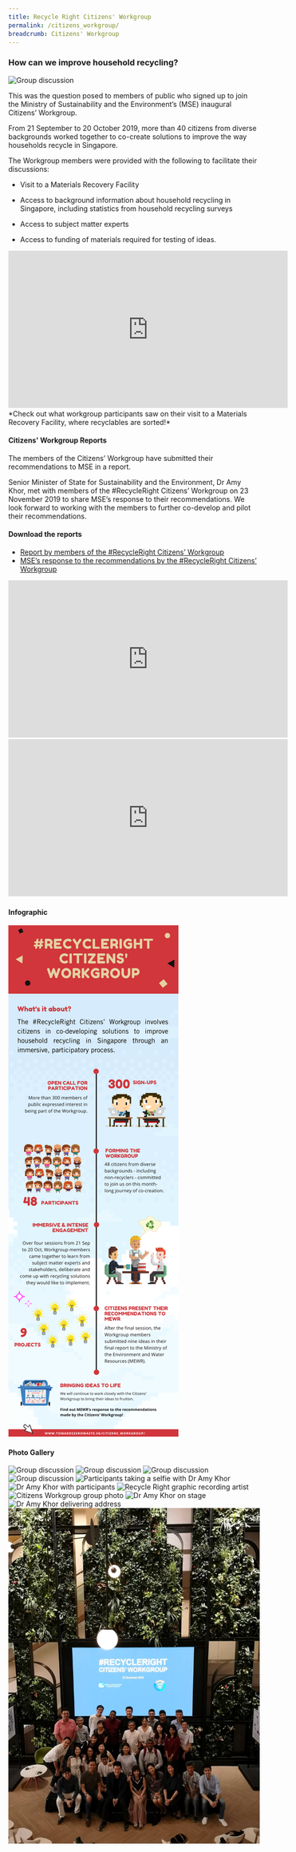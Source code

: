```yaml
---
title: Recycle Right Citizens' Workgroup
permalink: /citizens_workgroup/
breadcrumb: Citizens' Workgroup
---
```

### How can we improve household recycling?

![Group discussion](/images/cw-3.jpg)

This was the question posed to members of public who signed up to join the Ministry of Sustainability and the Environment’s (MSE) inaugural Citizens’ Workgroup.

From 21 September to 20 October 2019, more than 40 citizens from diverse backgrounds worked together to co-create solutions to improve the way households recycle in Singapore.

The Workgroup members were provided with the following to facilitate their discussions:

* Visit to a Materials Recovery Facility

* Access to background information about household recycling in Singapore, including statistics from household recycling surveys

* Access to subject matter experts

* Access to funding of materials required for testing of ideas.

<div class="bp-youtube">
<iframe width="560" height="315" src="https://www.youtube.com/embed/EGE9Jj_moe0" frameborder="0" allow="accelerometer; autoplay; encrypted-media; gyroscope; picture-in-picture" allowfullscreen></iframe>
</div>
*Check out what workgroup participants saw on their visit to a Materials Recovery Facility, where recyclables are sorted!*


#### Citizens' Workgroup Reports

The members of the Citizens’ Workgroup have submitted their recommendations to MSE in a report.

Senior Minister of State for Sustainability and the Environment, Dr Amy Khor, met with members of the #RecycleRight Citizens’ Workgroup on 23 November 2019 to share MSE’s response to their recommendations. We look forward to working with the members to further co-develop and pilot their recommendations. 

#### Download the reports

* [Report by members of the #RecycleRight Citizens’ Workgroup](/images/CW_Report_Participants.pdf)
* [MSE’s response to the recommendations by the #RecycleRight Citizens’ Workgroup](/images/CW_Report_MEWR.pdf)


<div class="bp-youtube">
     <iframe width="560" height="315" src="https://www.youtube.com/embed/RuwLkzp_Frs" frameborder="0" allow="accelerometer; autoplay; encrypted-media; gyroscope; picture-in-picture" allowfullscreen></iframe>
</div>

<div class="bp-youtube">
      <iframe width="560" height="315" src="https://www.youtube.com/embed/RSNceDf9MyM" frameborder="0" allow="accelerometer; autoplay; encrypted-media; gyroscope; picture-in-picture" allowfullscreen></iframe>
</div>

#### Infographic
![citizens' workgroup infographic](/images/CW_Infographic.png)


#### Photo Gallery
![Group discussion](/images/cw-1.jpg)
![Group discussion](/images/cw-2.jpg)
![Group discussion](/images/cw-4.jpg)
![Group discussion](/images/cw-5.jpg)
![Participants taking a selfie with Dr Amy Khor](/images/cw-6.jpg)
![Dr Amy Khor with participants](/images/cw-7.jpg)
![Recycle Right graphic recording artist](/images/cw-8.jpg)
![Citizens Workgroup group photo](/images/cw-9.jpg)
![Dr Amy Khor on stage](/images/CW-Wrap-1.jpg)
![Dr Amy Khor delivering address](/images/CW-Wrap-2.jpg)
![Wrap Up group photo](/images/CW-group-photo.JPG)